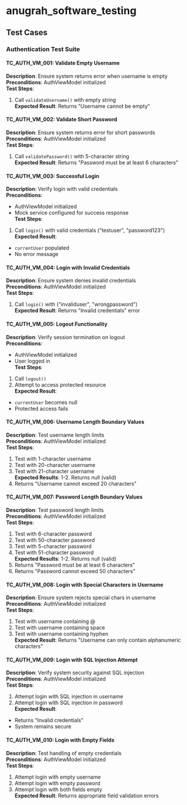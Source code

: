 # anugrah_software_testing


## Test Cases

### Authentication Test Suite

#### TC_AUTH_VM_001: Validate Empty Username
**Description**: Ensure system returns error when username is empty  
**Preconditions**: AuthViewModel initialized  
**Test Steps**:
1. Call `validateUsername()` with empty string  
**Expected Result**: Returns "Username cannot be empty"

#### TC_AUTH_VM_002: Validate Short Password  
**Description**: Ensure system returns error for short passwords  
**Preconditions**: AuthViewModel initialized  
**Test Steps**:
1. Call `validatePassword()` with 5-character string  
**Expected Result**: Returns "Password must be at least 6 characters"

#### TC_AUTH_VM_003: Successful Login  
**Description**: Verify login with valid credentials  
**Preconditions**: 
- AuthViewModel initialized
- Mock service configured for success response  
**Test Steps**:
1. Call `login()` with valid credentials ("testuser", "password123")  
**Expected Result**: 
- `currentUser` populated
- No error message

#### TC_AUTH_VM_004: Login with Invalid Credentials  
**Description**: Ensure system denies invalid credentials  
**Preconditions**: AuthViewModel initialized  
**Test Steps**:
1. Call `login()` with ("invaliduser", "wrongpassword")  
**Expected Result**: Returns "Invalid credentials" error

#### TC_AUTH_VM_005: Logout Functionality  
**Description**: Verify session termination on logout  
**Preconditions**: 
- AuthViewModel initialized
- User logged in  
**Test Steps**:
1. Call `logout()`
2. Attempt to access protected resource  
**Expected Result**: 
- `currentUser` becomes null
- Protected access fails

#### TC_AUTH_VM_006: Username Length Boundary Values  
**Description**: Test username length limits  
**Preconditions**: AuthViewModel initialized  
**Test Steps**:
1. Test with 1-character username
2. Test with 20-character username 
3. Test with 21-character username  
**Expected Results**:
1-2. Returns null (valid)
3. Returns "Username cannot exceed 20 characters"

#### TC_AUTH_VM_007: Password Length Boundary Values  
**Description**: Test password length limits  
**Preconditions**: AuthViewModel initialized  
**Test Steps**:
1. Test with 6-character password
2. Test with 50-character password
3. Test with 5-character password
4. Test with 51-character password  
**Expected Results**:
1-2. Returns null (valid)
3. Returns "Password must be at least 6 characters"
4. Returns "Password cannot exceed 50 characters"

#### TC_AUTH_VM_008: Login with Special Characters in Username  
**Description**: Ensure system rejects special chars in username  
**Preconditions**: AuthViewModel initialized  
**Test Steps**:
1. Test with username containing @
2. Test with username containing space
3. Test with username containing hyphen  
**Expected Result**: Returns "Username can only contain alphanumeric characters"

#### TC_AUTH_VM_009: Login with SQL Injection Attempt  
**Description**: Verify system security against SQL injection  
**Preconditions**: AuthViewModel initialized  
**Test Steps**:
1. Attempt login with SQL injection in username
2. Attempt login with SQL injection in password  
**Expected Result**: 
- Returns "Invalid credentials"
- System remains secure

#### TC_AUTH_VM_010: Login with Empty Fields  
**Description**: Test handling of empty credentials  
**Preconditions**: AuthViewModel initialized  
**Test Steps**:
1. Attempt login with empty username
2. Attempt login with empty password
3. Attempt login with both fields empty  
**Expected Result**: Returns appropriate field validation errors

